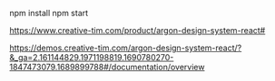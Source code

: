 npm install
npm start

https://www.creative-tim.com/product/argon-design-system-react#

https://demos.creative-tim.com/argon-design-system-react/?&_ga=2.161144829.1971198819.1690780270-1847473079.1689899788#/documentation/overview